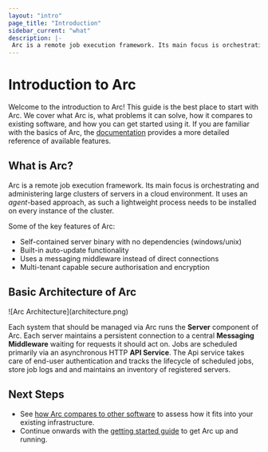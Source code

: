 ```yaml
---
layout: "intro"
page_title: "Introduction"
sidebar_current: "what"
description: |-
 Arc is a remote job execution framework. Its main focus is orchestrating and administering large clusters of servers in a cloud environment.
---
```


# Introduction to Arc

Welcome to the introduction to Arc! This guide is the best place to start
with Arc. We cover what Arc is, what problems it can solve, how it compares
to existing software, and how you can get started using it. If you are familiar
with the basics of Arc, the [documentation](/docs/index.html) provides a more
detailed reference of available features.

## What is Arc?
Arc is a remote job execution framework. Its main focus is orchestrating and administering large clusters of servers in a cloud environment.
It uses an *agent*-based approach, as such a lightweight process needs to be installed on every instance of the cluster.

Some of the key features of Arc:

 * Self-contained server binary with no dependencies (windows/unix)
 * Built-in auto-update functionality
 * Uses a messaging middleware instead of direct connections
 * Multi-tenant capable secure authorisation and encryption 

## Basic Architecture of Arc

<div class="center">
![Arc Architecture](architecture.png)
</div>

Each system that should be managed via Arc runs the **Server** component of Arc. Each server maintains a persistent connection to a central **Messaging Middleware** waiting for requests it should act on. Jobs are scheduled primarily via an asynchronous HTTP **API Service**.
The Api service takes care of end-user authentication and tracks the lifecycle of scheduled jobs, store job logs and and maintains an inventory of registered servers. 

## Next Steps

* See [how Arc compares to other software](/intro/vs/index.html) to assess how it fits into your
existing infrastructure.
* Continue onwards with the [getting started guide](/intro/getting-started/install.html)
to get Arc up and running.

